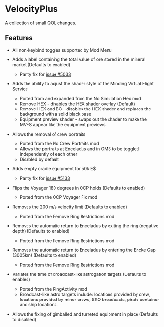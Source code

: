 # VelocityPlus
A collection of small QOL changes.

## Features
* All non-keybind toggles supported by Mod Menu

* Adds a label containing the total value of ore stored in the mineral market (Defaults to enabled)
  * Parity fix for [issue #5033](https://git.kodera.pl/games/delta-v/-/issues/5033)
* Adds the ability to adjust the shader style of the Minding Virtual Flight Service
  * Ported from and expanded from the No Simulation Hex mod
  * Remove HEX - disables the HEX shader overlay (Default)
  * Remove HEX and BG - disables the HEX shader and replaces the background with a solid black base
  * Equipment preview shader - swaps out the shader to make the MVFS appear like the equipment previews
* Allows the removal of crew portraits
  * Ported from the No Crew Portraits mod
  * Allows the portraits at Enceladus and in OMS to be toggled independently of each other
  * Disabled by default 
* Adds empty cradle equipment for 50k E$
  * Parity fix for [issue #5133](https://git.kodera.pl/games/delta-v/-/issues/5133)
* Flips the Voyager 180 degrees in OCP holds (Defaults to enabled)
  * Ported from the OCP Voyager Fix mod
* Removes the 200 m/s velocity limit (Defaults to enabled)
  * Ported from the Remove Ring Restrictions mod
* Removes the automatic return to Enceladus by exiting the ring (negative depth) (Defaults to enabled)
  * Ported from the Remove Ring Restrictions mod
* Removes the automatic return to Enceladus by entering the Encke Gap (3005km) (Defaults to enabled)
  * Ported from the Remove Ring Restrictions mod
* Variates the time of broadcast-like astrogation targets (Defaults to enabled)
  * Ported from the RingActivity mod
  * Broadcast-like astro targets include: locations provided by crew, locations provided by miner crews, SRO broadcasts, pirate container and ship locations.
* Allows the fixing of gimballed and turreted equipment in place (Defaults to disabled)
